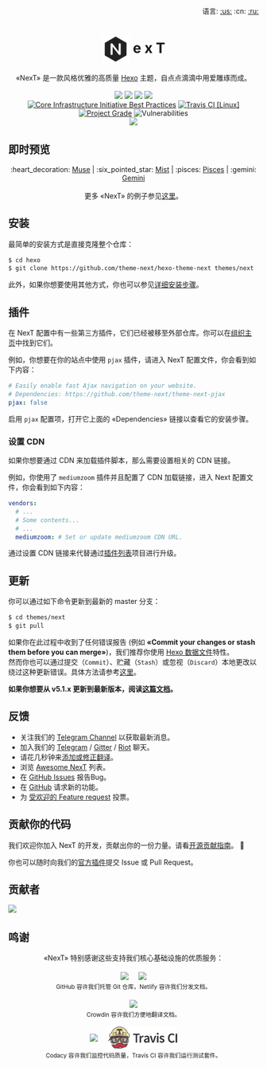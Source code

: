<div align="right">
  语言:
  <a title="英语" href="../../README.md">:us:</a>
  :cn:
  <a title="俄语" href="../ru/README.md">:ru:</a>
</div>

# <div align="center"><a title="NexT website repository" href="https://github.com/theme-next/theme-next.org"><img align="center" width="56" height="56" src="https://raw.githubusercontent.com/theme-next/hexo-theme-next/master/source/images/logo.svg?sanitize=true"></a> e x T</div>

<p align="center">
  «NexT» 是一款风格优雅的高质量 <a href="https://hexo.io">Hexo</a> 主题，自点点滴滴中用爱雕琢而成。
<br>
<br>
  <a href="https://github.com/theme-next/hexo-theme-next/releases"><img src="https://img.shields.io/github/package-json/v/theme-next/hexo-theme-next?style=flat-square"></a>
  <a href="https://nodejs.org"><img src="https://img.shields.io/badge/node-%3E=10.9.0-green?style=flat-square"></a>
  <a href="https://hexo.io"><img src="https://img.shields.io/badge/hexo-%3E=3.5.0-blue?style=flat-square&logo=hexo"></a>
  <a href="https://github.com/theme-next/hexo-theme-next/blob/master/LICENSE.md"><img src="https://img.shields.io/badge/license-%20AGPL-orange?style=flat-square&logo=gnu"></a>
<br>
  <a href="https://bestpractices.coreinfrastructure.org/projects/2625"><img src="https://img.shields.io/cii/level/2625?style=flat-square" title="Core Infrastructure Initiative Best Practices"></a>
  <a href="https://travis-ci.org/theme-next/hexo-theme-next?branch=master"><img src="https://img.shields.io/travis/theme-next/hexo-theme-next/master?style=flat-square&logo=travis%20ci" title="Travis CI [Linux]"></a>
  <a href="https://app.codacy.com/manual/theme-next/hexo-theme-next/dashboard"><img src="https://img.shields.io/codacy/grade/72f7fe7609c2438a92069f448e5a341a/master?style=flat-square&logo=codacy" title="Project Grade"></a>
  <img src="https://img.shields.io/snyk/vulnerabilities/github/theme-next/hexo-theme-next?style=flat-square" title="Vulnerabilities">
<br>
  <img src="https://user-images.githubusercontent.com/16272760/63487983-da41b080-c4df-11e9-951c-64883a8a5e9b.png">
</p>

## 即时预览

<p align="center">
  :heart_decoration: <a href="https://muse.theme-next.org">Muse</a> | :six_pointed_star: <a href="https://mist.theme-next.org">Mist</a> | :pisces: <a href="https://pisces.theme-next.org">Pisces</a> | :gemini: <a href="https://theme-next.org">Gemini</a>
<br>
<br>
  更多 «NexT» 的例子参见<a href="https://github.com/theme-next/awesome-next#live-preview">这里</a>。
</p>

## 安装

最简单的安装方式是直接克隆整个仓库：

```sh
$ cd hexo
$ git clone https://github.com/theme-next/hexo-theme-next themes/next
```

此外，如果你想要使用其他方式，你也可以参见[详细安装步骤][docs-installation-url]。

## 插件

在 NexT 配置中有一些第三方插件，它们已经被移至外部仓库。你可以在[组织主页][official-plugins-url]中找到它们。

例如，你想要在你的站点中使用 `pjax` 插件，请进入 NexT 配置文件，你会看到如下内容：

```yml
# Easily enable fast Ajax navigation on your website.
# Dependencies: https://github.com/theme-next/theme-next-pjax
pjax: false
```

启用 `pjax` 配置项，打开它上面的 «Dependencies» 链接以查看它的安装步骤。

### 设置 CDN

如果你想要通过 CDN 来加载插件脚本，那么需要设置相关的 CDN 链接。

例如，你使用了 `mediumzoom` 插件并且配置了 CDN 加载链接，进入 Next 配置文件，你会看到如下内容：

```yml
vendors:
  # ...
  # Some contents...
  # ...
  mediumzoom: # Set or update mediumzoom CDN URL.
```

通过设置 CDN 链接来代替通过[插件列表][official-plugins-url]项目进行升级。

## 更新

你可以通过如下命令更新到最新的 master 分支：

```sh
$ cd themes/next
$ git pull
```

如果你在此过程中收到了任何错误报告 (例如 **«Commit your changes or stash them before you can merge»**)，我们推荐你使用 [Hexo 数据文件][docs-data-files-url]特性。\
然而你也可以通过提交（`Commit`）、贮藏（`Stash`）或忽视（`Discard`）本地更改以绕过这种更新错误。具体方法请参考[这里](https://stackoverflow.com/a/15745424/5861495)。

**如果你想要从 v5.1.x 更新到最新版本，阅读[这篇文档][docs-update-5-1-x-url]。**

## 反馈

* 关注我们的 [Telegram Channel][t-news-url] 以获取最新消息。
* 加入我们的 [Telegram][t-chat-url] / [Gitter][gitter-url] / [Riot][riot-url] 聊天。
* 请花几秒钟来[添加或修正翻译][i18n-url]。
* 浏览 [Awesome NexT][awesome-next-url] 列表。
* 在 [GitHub Issues][issues-bug-url] 报告Bug。
* 在 [GitHub][issues-feat-url] 请求新的功能。
* 为 [受欢迎的 Feature request][feat-req-vote-url] 投票。

## 贡献你的代码

我们欢迎你加入 NexT 的开发，贡献出你的一份力量。请看[开源贡献指南][contributing-document-url]。 🤗

你也可以随时向我们的[官方插件][official-plugins-url]提交 Issue 或 Pull Request。

## 贡献者

[![][contributors-image]][contributors-url]

## 鸣谢

<p align="center">
  «NexT» 特别感谢这些支持我们核心基础设施的优质服务：
<br>
<br>
  <a href="https://github.com"><img align="center" width="100" src="https://github.githubassets.com/images/modules/logos_page/GitHub-Logo.png"></a>
  &nbsp;&nbsp;&nbsp;
  <a href="https://www.netlify.com"><img align="center" width="150" src="https://cdn.netlify.com/15ecf59b59c9d04b88097c6b5d2c7e8a7d1302d0/1b6d6/img/press/logos/full-logo-light.svg"></a>
<br>
  <sub>GitHub 容许我们托管 Git 仓库，Netlify 容许我们分发文档。</sub>
<br>
<br>
  <a href="https://crowdin.com"><img align="center" width="180" src="https://support.crowdin.com/assets/logos/crowdin-logo1-small.png"></a>
<br>
  <sub>Crowdin 容许我们方便地翻译文档。</sub>
<br>
<br>
  <a href="https://codacy.com"><img align="center" width="155" src="https://user-images.githubusercontent.com/16944225/55026017-623f8f00-5002-11e9-88bf-0d6a5884c6c2.png"></a>
  &nbsp;&nbsp;&nbsp;
  <a href="https://travis-ci.com"><img align="center" width="140" src="https://raw.githubusercontent.com/travis-ci/travis-web/master/public/images/logos/TravisCI-Full-Color.png"></a>
<br>
  <sub>Codacy 容许我们监控代码质量，Travis CI 容许我们运行测试套件。</sub>
</p>

[docs-installation-url]: https://github.com/theme-next/hexo-theme-next/blob/master/docs/zh-CN/INSTALLATION.md
[docs-data-files-url]: https://github.com/theme-next/hexo-theme-next/blob/master/docs/zh-CN/DATA-FILES.md
[docs-update-5-1-x-url]: https://github.com/theme-next/hexo-theme-next/blob/master/docs/zh-CN/UPDATE-FROM-5.1.X.md

[t-news-url]: https://t.me/theme_next_news
[t-chat-url]: https://t.me/theme_next_chinese
[gitter-url]: https://gitter.im/theme-next
[riot-url]: https://riot.im/app/#/room/#theme-next:matrix.org
[i18n-url]: https://i18n.theme-next.org

[awesome-next-url]: https://github.com/theme-next/awesome-next
[issues-bug-url]: https://github.com/theme-next/hexo-theme-next/issues/new?assignees=&labels=Bug&template=bug-report.md
[issues-feat-url]: https://github.com/theme-next/hexo-theme-next/issues/new?assignees=&labels=Feature+Request&template=feature-request.md
[feat-req-vote-url]: https://github.com/theme-next/hexo-theme-next/issues?q=is%3Aopen+is%3Aissue+label%3A%22Feature+Request%22

[contributing-document-url]: https://github.com/theme-next/hexo-theme-next/blob/master/docs/zh-CN/CONTRIBUTING.md
[official-plugins-url]: https://github.com/theme-next
[contributors-image]: https://opencollective.com/theme-next/contributors.svg?width=890
[contributors-url]: https://github.com/theme-next/hexo-theme-next/graphs/contributors
